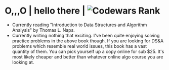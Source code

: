 # O,,,O | hello there | ![Codewars Rank](https://www.codewars.com/users/MorganGarciaBrown/badges/large)

- Currently reading "Introduction to Data Structures and Algorithm Analysis" by Thomas L. Naps.
- Currently writing nothing that exciting. I've been quite enjoying solving practice problems in the above book though. If you are looking for DS&A problems which resemble real world issues, this book has a vast quantity of them. You can pick yourself up a copy online for sub $25. It's most likely cheaper and better than whatever online algo course you are looking at.
